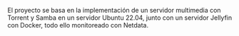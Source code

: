 El proyecto se basa en la implementación de un servidor multimedia con Torrent y Samba en un servidor Ubuntu 22.04, junto con un servidor Jellyfin con Docker, todo ello monitoreado con Netdata.
